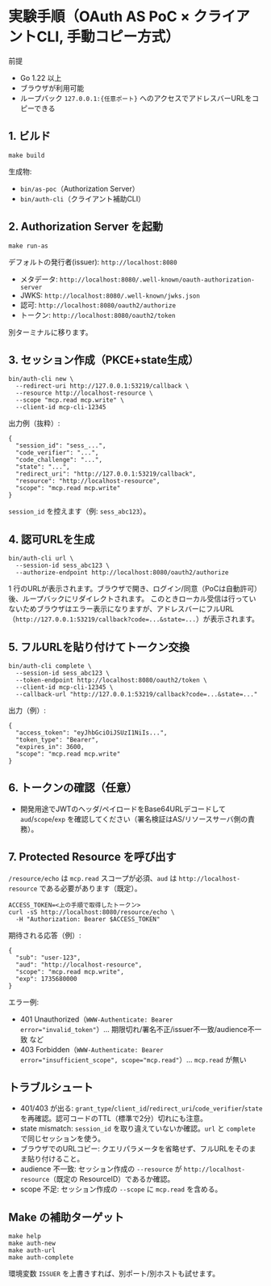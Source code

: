 # 実験手順（OAuth AS PoC × クライアントCLI, 手動コピー方式）

前提
- Go 1.22 以上
- ブラウザが利用可能
- ループバック `127.0.0.1:{任意ポート}` へのアクセスでアドレスバーURLをコピーできる

## 1. ビルド
```
make build
```
生成物:
- `bin/as-poc`（Authorization Server）
- `bin/auth-cli`（クライアント補助CLI）

## 2. Authorization Server を起動
```
make run-as
```
デフォルトの発行者(issuer): `http://localhost:8080`
- メタデータ: `http://localhost:8080/.well-known/oauth-authorization-server`
- JWKS: `http://localhost:8080/.well-known/jwks.json`
- 認可: `http://localhost:8080/oauth2/authorize`
- トークン: `http://localhost:8080/oauth2/token`

別ターミナルに移ります。

## 3. セッション作成（PKCE+state生成）
```
bin/auth-cli new \
  --redirect-uri http://127.0.0.1:53219/callback \
  --resource http://localhost-resource \
  --scope "mcp.read mcp.write" \
  --client-id mcp-cli-12345
```
出力例（抜粋）:
```
{
  "session_id": "sess_...",
  "code_verifier": "...",
  "code_challenge": "...",
  "state": "...",
  "redirect_uri": "http://127.0.0.1:53219/callback",
  "resource": "http://localhost-resource",
  "scope": "mcp.read mcp.write"
}
```
`session_id` を控えます（例: `sess_abc123`）。

## 4. 認可URLを生成
```
bin/auth-cli url \
  --session-id sess_abc123 \
  --authorize-endpoint http://localhost:8080/oauth2/authorize
```
1 行のURLが表示されます。ブラウザで開き、ログイン/同意（PoCは自動許可）後、ループバックにリダイレクトされます。
このときローカル受信は行っていないためブラウザはエラー表示になりますが、アドレスバーにフルURL（`http://127.0.0.1:53219/callback?code=...&state=...`）が表示されます。

## 5. フルURLを貼り付けてトークン交換
```
bin/auth-cli complete \
  --session-id sess_abc123 \
  --token-endpoint http://localhost:8080/oauth2/token \
  --client-id mcp-cli-12345 \
  --callback-url "http://127.0.0.1:53219/callback?code=...&state=..."
```
出力（例）:
```
{
  "access_token": "eyJhbGciOiJSUzI1NiIs...",
  "token_type": "Bearer",
  "expires_in": 3600,
  "scope": "mcp.read mcp.write"
}
```

## 6. トークンの確認（任意）
- 開発用途でJWTのヘッダ/ペイロードをBase64URLデコードして `aud`/`scope`/`exp` を確認してください（署名検証はAS/リソースサーバ側の責務）。

## 7. Protected Resource を呼び出す
`/resource/echo` は `mcp.read` スコープが必須、`aud` は `http://localhost-resource` である必要があります（既定）。

```
ACCESS_TOKEN=<上の手順で取得したトークン>
curl -sS http://localhost:8080/resource/echo \
  -H "Authorization: Bearer $ACCESS_TOKEN"
```

期待される応答（例）:
```
{
  "sub": "user-123",
  "aud": "http://localhost-resource",
  "scope": "mcp.read mcp.write",
  "exp": 1735680000
}
```
エラー例:
- 401 Unauthorized（`WWW-Authenticate: Bearer error="invalid_token"`）… 期限切れ/署名不正/issuer不一致/audience不一致 など
- 403 Forbidden（`WWW-Authenticate: Bearer error="insufficient_scope", scope="mcp.read"`）… `mcp.read` が無い

## トラブルシュート
- 401/403 が出る: `grant_type`/`client_id`/`redirect_uri`/`code_verifier`/`state` を再確認。認可コードのTTL（標準で2分）切れにも注意。
- state mismatch: `session_id` を取り違えていないか確認。`url` と `complete` で同じセッションを使う。
- ブラウザでのURLコピー: クエリパラメータを省略せず、フルURLをそのまま貼り付けること。
 - audience 不一致: セッション作成の `--resource` が `http://localhost-resource`（既定の ResourceID）であるか確認。
 - scope 不足: セッション作成の `--scope` に `mcp.read` を含める。

## Make の補助ターゲット
```
make help
make auth-new
make auth-url
make auth-complete
```
環境変数 `ISSUER` を上書きすれば、別ポート/別ホストも試せます。
